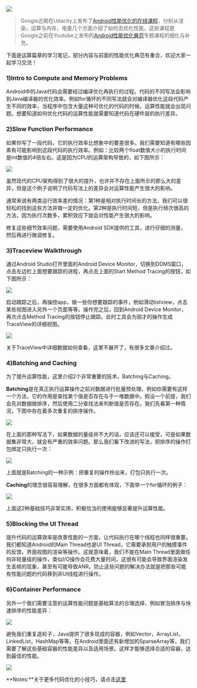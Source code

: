 

![](/img/android_performance_course_udacity-1.jpg)

> Google近期在Udacity上发布了[Android性能优化的在线课程](https://www.udacity.com/course/ud825)，分别从渲染，运算与内存，电量几个方面介绍了如何去优化性能，这些课程是Google之前在Youtube上发布的[Android性能优化典范](http://hukai.me/android-performance-patterns/)专题课程的细化与补充。

下面是运算篇章的学习笔记，部分内容与前面的性能优化典范有重合，欢迎大家一起学习交流！

### 1)Intro to Compute and Memory Problems

Android中的Java代码会需要经过编译优化再执行的过程。代码的不同写法会影响到Java编译器的优化效率。例如for循环的不同写法就会对编译器优化这段代码产生不同的效率，当程序中包含大量这种可优化的代码的时候，运算性能就会出现问题。想要知道如何优化代码的运算性能就需要知道代码在硬件层的执行差异。

### 2)Slow Function Performance

如果你写了一段代码，它的执行效率比想象中的要差很多。我们需要知道有哪些因素有可能影响到这段代码的执行效率。例如：比较两个float数值大小的执行时间是int数值的4倍左右。这是因为CPU的运算架构导致的，如下图所示：

![](/img/android_perf_compute_float_int.png)

虽然现代的CPU架构得到了很大的提升，也许并不存在上面所示的那么大的差异，但是这个例子说明了代码写法上的差异会对运算性能产生很大的影响。

通常来说有两类运行效率差的情况：第1种是相对执行时间长的方法，我们可以很轻松的找到这些方法并做一定的优化。第2种是执行时间短，但是执行频次很高的方法，因为执行次数多，累积效应下就会对性能产生很大的影响。

修复这些细节效率问题，需要使用Android SDK提供的工具，进行仔细的测量，然后再进行微调修复。

### 3)Traceview Walkthrough

通过Android Studio打开里面的Android Device Monitor，切换到DDMS窗口，点击左边栏上面想要跟踪的进程，再点击上面的Start Method Tracing的按钮，如下图所示：

![](/img/android_perf_compute_traceview.png)

启动跟踪之后，再操控app，做一些你想要跟踪的事件，例如滑动listview，点击某些视图进入另外一个页面等等。操作完之后，回到Android Device Monitor，再次点击Method Tracing的按钮停止跟踪。此时工具会为刚才的操作生成TraceView的详细视图。

![](/img/android_perf_compute_traceview_2.png)

关于TraceView中详细数据如何查看，这里不展开了，有很多文章介绍过。

### 4)Batching and Caching

为了提升运算性能，这里介绍2个非常重要的技术，Batching与Caching。

**Batching**是在真正执行运算操作之前对数据进行批量预处理，例如你需要有这样一个方法，它的作用是查找某个值是否存在与于一堆数据中。假设一个前提，我们会先对数据做排序，然后使用二分查找法来判断值是否存在。我们先看第一种情况，下图中存在着多次重复的排序操作。

![](/img/android_perf_compute_batching_1.png)

在上面的那种写法下，如果数据的量级并不大的话，应该还可以接受，可是如果数据集非常大，就会有严重的效率问题。那么我们看下改进的写法，把排序的操作打包绑定只执行一次：

![](/img/android_perf_compute_batching_2.png)

上面就是Batching的一种示例：把重复的操作拎出来，打包只执行一次。

**Caching**的理念很容易理解，在很多方面都有体现，下面举一个for循环的例子：

![](/img/android_perf_compute_caching.png)

上面这2种基础技巧非常实用，积极恰当的使用能够显著提升运算性能。

### 5)Blocking the UI Thread

提升代码的运算效率是改善性能的一方面，让代码执行在哪个线程也同样很重要。我们都知道Android的Main Thread也是UI Thread，它需要承担用户的触摸事件的反馈，界面视图的渲染等操作。这就意味着，我们不能在Main Thread里面做任何非轻量级的操作，类似I/O操作会花费大量时间，这很有可能会导致界面渲染发生丢帧的现象，甚至有可能导致ANR。防止这些问题的解决办法就是把那些可能有性能问题的代码移到非UI线程进行操作。

### 6)Container Performance

另外一个我们需要注意的运算性能问题是基础算法的合理选择，例如冒泡排序与快速排序的性能差异：

![](/img/android_perf_compute_container.png)

避免我们重复造轮子，Java提供了很多现成的容器，例如Vector，ArrayList，LinkedList，HashMap等等，在Android里面还有新增加的SparseArray等，我们需要了解这些基础容器的性能差异以及适用场景。这样才能够选择合适的容器，达到最佳的性能。

![](/img/android_perf_compute_container_2.png)

**Notes:**关于更多代码优化的小技巧，请点击[这里](http://hukai.me/android-training-performance-tips/)

